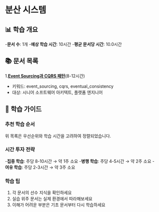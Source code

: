 # 분산 시스템

## 📊 학습 개요

-**문서 수**: 1개
-**예상 학습 시간**: 10시간
-**평균 문서당 시간**: 10.0시간

## 📚 문서 목록

1.**[Event Sourcing과 CQRS 패턴](../../docs/cs/guide/chapter-10-async-programming-04b-event-sourcing-cqrs.md)**(8-12시간)

- 키워드: event_sourcing, cqrs, eventual_consistency
- 대상: 시니어 소프트웨어 아키텍트, 플랫폼 엔지니어

## 🎯 학습 가이드

### 추천 학습 순서

위 목록은 우선순위와 학습 시간을 고려하여 정렬되었습니다.

### 시간 투자 전략

-**집중 학습**: 주당 8-10시간 → 약 1주 소요
-**병행 학습**: 주당 4-5시간 → 약 2주 소요
-**여유 학습**: 주당 2-3시간 → 약 3주 소요

### 학습 팁

1. 각 문서의 선수 지식을 확인하세요
2. 실습 위주 문서는 실제 환경에서 따라해보세요
3. 이해가 어려운 부분은 기초 문서부터 다시 학습하세요
